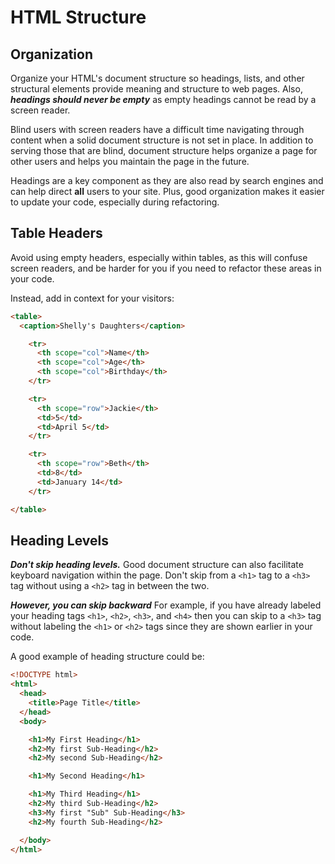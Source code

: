 # HTML Structure

## Organization
Organize your HTML's document structure so headings, lists, and other structural elements provide meaning and structure to web pages. Also, **_headings should never be empty_** as empty headings cannot be read by a screen reader.

Blind users with screen readers have a difficult time navigating through content when a solid document structure is not set in place. In addition to serving those that are blind, document structure helps organize a page for other users and helps you maintain the page in the future.

Headings are a key component as they are also read by search engines and can help direct **all** users to your site. Plus, good organization makes it easier to update your code, especially during refactoring.

## Table Headers
Avoid using empty headers, especially within tables, as this will confuse screen readers, and be harder for you if you need to refactor these areas in your code.

Instead, add in context for your visitors:

```html
<table>
  <caption>Shelly's Daughters</caption>

    <tr>
      <th scope="col">Name</th>
      <th scope="col">Age</th>
      <th scope="col">Birthday</th>
    </tr>

    <tr>
      <th scope="row">Jackie</th>
      <td>5</td>
      <td>April 5</td>
    </tr>

    <tr>
      <th scope="row">Beth</th>
      <td>8</td>
      <td>January 14</td>
    </tr>

</table>
```

## Heading Levels
**_Don't skip heading levels._** Good document structure can also facilitate keyboard navigation within the page. Don't skip from a `<h1>` tag to a `<h3>` tag without using a `<h2>` tag in between the two.

**_However, you can skip backward_** For example, if you have already labeled your heading tags `<h1>`, `<h2>`, `<h3>`, and `<h4>` then you can skip to a `<h3>` tag without labeling the `<h1>` or `<h2>` tags since they are shown earlier in your code.

A good example of heading structure could be:  
```html
<!DOCTYPE html>
<html>
  <head>
    <title>Page Title</title>
  </head>
  <body>

    <h1>My First Heading</h1>
    <h2>My first Sub-Heading</h2>
    <h2>My second Sub-Heading</h2>

    <h1>My Second Heading</h1>

    <h1>My Third Heading</h1>
    <h2>My third Sub-Heading</h2>
    <h3>My first "Sub" Sub-Heading</h3>
    <h2>My fourth Sub-Heading</h2>

  </body>
</html>
```
